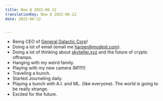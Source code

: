 ```yaml
---
title: Now @ 2022-06-22
translationKey: Now @ 2022-06-22
date: 2022-06-22


---
```


* Being CEO of [General Galactic Corp](https://galactic.io)!
* Doing a lot of email (email me [harper@modest.com](mailto:harper@modest.com)).
* Doing a lot of thinking about [skyteller.xyz](https://skyteller.xyz) and the future of crypto offramps.
* Hanging with my weird family.
* Playing with my new camera (M11!!)
* Traveling a bunch.
* Started Journeling daily.
* Playing a bunch with A.I. and ML. (like everyone). The world is going to be really strange.
* Excited for the future.
